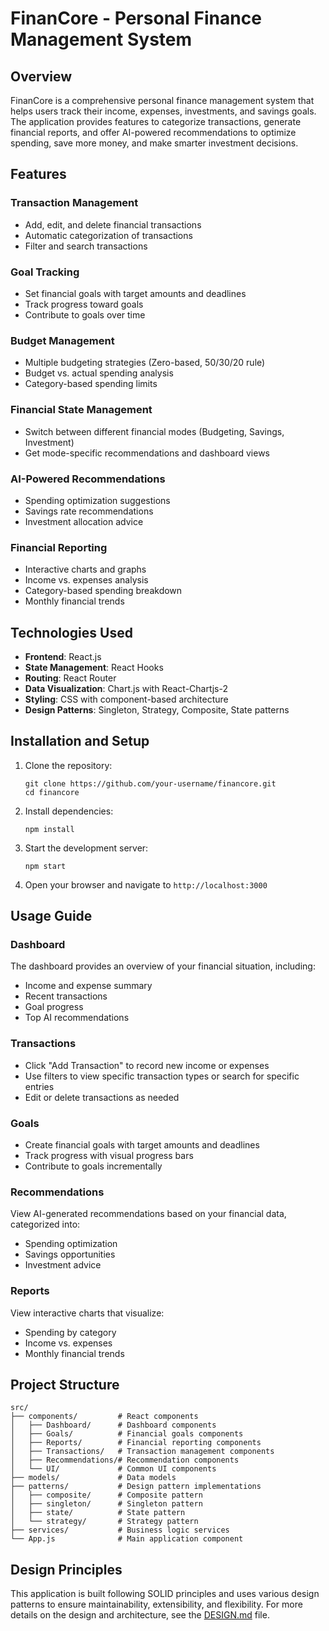 # FinanCore - Personal Finance Management System

## Overview
FinanCore is a comprehensive personal finance management system that helps users track their income, expenses, investments, and savings goals. The application provides features to categorize transactions, generate financial reports, and offer AI-powered recommendations to optimize spending, save more money, and make smarter investment decisions.

## Features

### Transaction Management
- Add, edit, and delete financial transactions
- Automatic categorization of transactions
- Filter and search transactions

### Goal Tracking
- Set financial goals with target amounts and deadlines
- Track progress toward goals 
- Contribute to goals over time

### Budget Management
- Multiple budgeting strategies (Zero-based, 50/30/20 rule)
- Budget vs. actual spending analysis
- Category-based spending limits

### Financial State Management
- Switch between different financial modes (Budgeting, Savings, Investment)
- Get mode-specific recommendations and dashboard views

### AI-Powered Recommendations
- Spending optimization suggestions
- Savings rate recommendations
- Investment allocation advice

### Financial Reporting
- Interactive charts and graphs
- Income vs. expenses analysis
- Category-based spending breakdown
- Monthly financial trends

## Technologies Used

- **Frontend**: React.js
- **State Management**: React Hooks
- **Routing**: React Router
- **Data Visualization**: Chart.js with React-Chartjs-2
- **Styling**: CSS with component-based architecture
- **Design Patterns**: Singleton, Strategy, Composite, State patterns

## Installation and Setup

1. Clone the repository:
   ```
   git clone https://github.com/your-username/financore.git
   cd financore
   ```

2. Install dependencies:
   ```
   npm install
   ```

3. Start the development server:
   ```
   npm start
   ```

4. Open your browser and navigate to `http://localhost:3000`

## Usage Guide

### Dashboard
The dashboard provides an overview of your financial situation, including:
- Income and expense summary
- Recent transactions
- Goal progress
- Top AI recommendations

### Transactions
- Click "Add Transaction" to record new income or expenses
- Use filters to view specific transaction types or search for specific entries
- Edit or delete transactions as needed

### Goals
- Create financial goals with target amounts and deadlines
- Track progress with visual progress bars
- Contribute to goals incrementally

### Recommendations
View AI-generated recommendations based on your financial data, categorized into:
- Spending optimization
- Savings opportunities
- Investment advice

### Reports
View interactive charts that visualize:
- Spending by category
- Income vs. expenses
- Monthly financial trends

## Project Structure

```
src/
├── components/         # React components
│   ├── Dashboard/      # Dashboard components
│   ├── Goals/          # Financial goals components
│   ├── Reports/        # Financial reporting components
│   ├── Transactions/   # Transaction management components
│   ├── Recommendations/# Recommendation components
│   └── UI/             # Common UI components
├── models/             # Data models
├── patterns/           # Design pattern implementations
│   ├── composite/      # Composite pattern
│   ├── singleton/      # Singleton pattern
│   ├── state/          # State pattern
│   └── strategy/       # Strategy pattern
├── services/           # Business logic services
└── App.js              # Main application component
```

## Design Principles

This application is built following SOLID principles and uses various design patterns to ensure maintainability, extensibility, and flexibility. For more details on the design and architecture, see the [DESIGN.md](./DESIGN.md) file.
